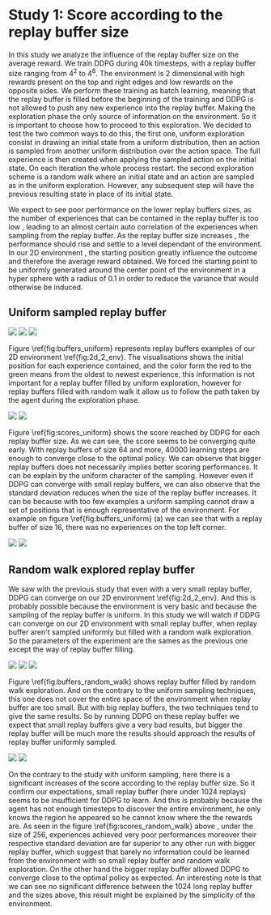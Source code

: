 # Study 1: Score according to the replay buffer size

In this study we analyze the influence of the replay buffer size on the average reward. We train DDPG during 40k timesteps, with a replay buffer size ranging from ${4}^{2}$ to ${4}^{8}$. The environment is 2 dimensional with high rewards present on the top and right edges and low rewards on the opposite sides. We perform these training as batch learning, meaning that the replay buffer is filled before the beginning of the training and DDPG is not allowed to push any new experience into the replay buffer. Making the exploration phase the only source of information on the environment. So it is important to choose how to proceed to this exploration. We decided to test the two common ways to do this, the first one, uniform exploration consist in drawing an initial state from a uniform distribution, then an action is sampled from another uniform distribution over the action space. The full experience is then created when applying the sampled action on the initial state. On each iteration the whole process restart. the second exploration scheme is a random walk where an initial state and an action are sampled as in the uniform exploration. However, any subsequent step will have the previous resulting state in place of its initial state.

We expect to see poor performance on the lower replay buffers sizes, as the number of experiences that can be contained in the replay buffer is too low , leading to an almost certain auto correlation of the experiences when sampling from the replay buffer. As the replay buffer size increases , the performance should rise and settle to a level dependant of the environment. In our 2D environment , the starting position greatly influence the outcome and therefore the average reward obtained. We forced the starting point to be uniformly generated around the center point of the environment in a hyper sphere with a radius of 0.1 in order to reduce the variance that would otherwise be induced.

## Uniform sampled replay buffer

![](visualizations/uniform_16.png)
![](visualizations/uniform_256.png)
![](visualizations/uniform_4096.png)

Figure \ref{fig:buffers_uniform} represents replay buffers examples of our 2D environment \ref{fig:2d_2_env}. The visualisations shows the initial position for each experience contained, and the color form the red to the green means from the oldest to newest experience, this information is not important for a replay buffer filled by uniform exploration, however for replay buffers filled with random walk it allow us to follow the path taken by the agent during the exploration phase.

![](visualizations/curves1_1.png)
![](visualizations/total_scores1_1.png)

Figure \ref{fig:scores_uniform} shows the score reached by DDPG for each replay buffer size. As we can see, the score seems to be converging quite early. With replay buffers of size 64 and more, 40000 learning steps are enough to converge close to the optimal policy. We can observe that bigger replay buffers does not necessarily implies better scoring performances. It can be explain by the uniform character of the sampling. However even if DDPG can converge with small replay buffers, we can also observe that the standard deviation reduces when the size of the replay buffer increases. It can be because with too few examples a uniform sampling cannot draw a set of positions that is enough representative of the environment. For example on figure \ref{fig:buffers_uniform} (a) we can see that with a replay buffer of size 16, there was no experiences on the top left corner.

![](visualizations/Q_contour_65536.png)
![](visualizations/Pi_arrow_65536.png)

## Random walk explored replay buffer

We saw with the previous study that even with a very small replay buffer, DDPG can converge on our 2D environment \ref{fig:2d_2_env}. And this is probably possible because the environment is very basic and because the sampling of the replay buffer is uniform. In this study we will watch if DDPG can converge on our 2D environment with small replay buffer, when replay buffer aren't sampled uniformly but filled with a random walk exploration. So the parameters of the experiment are the sames as the previous one except the way of replay buffer filling.

![](visualizations/sequential_16.png)
![](visualizations/sequential_256.png)
![](visualizations/sequential_4096.png)

Figure \ref{fig:buffers_random_walk} shows replay buffer filled by random walk exploration. And on the contrary to the uniform sampling techniques, this one does not cover the entire space of the environment when replay buffer are too small. But with big replay buffers, the two techniques tend to give the same results. So by running DDPG on these replay buffer we expect that small replay buffers give a very bad results, but bigger the replay buffer will be much more the results should approach the results of replay buffer uniformly sampled.

![](visualizations/curves1_2.png)
![](visualizations/total_scores1_2.png)

On the contrary to the study with uniform sampling, here there is a significant increases of the score according to the replay buffer size. So it confirm our expectations, small replay buffer (here under 1024 replays) seems to be insufficient for DDPG to learn. And this is probably because the agent has not enough timesteps to discover the entire environment, he only knows the region he appeared so he cannot know where the the rewards are. As seen in the figure \ref{fig:scores_random_walk} above , under the size of 256, experiences achieved very poor performances moreover their respective standard deviation are far superior to any other run with bigger replay buffer, which suggest that barely no information could be learned from the environment with so small replay buffer and random walk exploration. On the other hand the bigger replay buffer allowed DDPG to converge close to the optimal policy as expected. An interesting note is that we can see no significant difference between the 1024 long replay buffer and the sizes above, this result might be explained by the simplicity of the environment.
